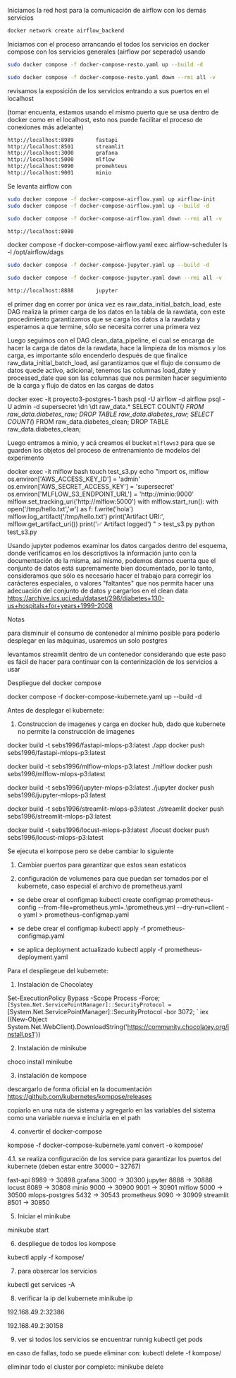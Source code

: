 Iniciamos la red host para la comunicación de airflow con los demás servicios 

```bash
docker network create airflow_backend
```

Iniciamos con el proceso arrancando el todos los servicios en docker compose con los servicios generales (airflow por seperado) usando 

```bash 
sudo docker compose -f docker-compose-resto.yaml up --build -d
```

```bash
sudo docker compose -f docker-compose-resto.yaml down --rmi all -v
```

revisamos la exposición de los servicios entrando a sus puertos en el localhost 

(tomar encuenta, estamos usando el mismo puerto que se usa dentro de docker como en el localhost, esto nos puede facilitar el proceso de conexiones más adelante)

```bash 
http://localhost:8989       fastapi
http://localhost:8501       streamlit
http://localhost:3000       grafana
http://localhost:5000       mlflow
http://localhost:9090       promehteus
http://localhost:9001       minio
```

Se levanta airflow con 
```bash
sudo docker compose -f docker-compose-airflow.yaml up airflow-init
sudo docker compose -f docker-compose-airflow.yaml up --build -d
```

```bash
sudo docker compose -f docker-compose-airflow.yaml down --rmi all -v
```

```bash 
http://localhost:8080
```


docker compose -f docker-compose-airflow.yaml exec airflow-scheduler ls -l /opt/airflow/dags


```bash 
sudo docker compose -f docker-compose-jupyter.yaml up --build -d
```

```bash
sudo docker compose -f docker-compose-jupyter.yaml down --rmi all -v
```

```bash
http://localhost:8888       jupyter
```


el primer dag en correr por única vez es raw_data_initial_batch_load, este DAG realiza la primer carga de los datos en la tabla de la rawdata, con este procedimiento garantizamos que se carga los datos a la rawdata y esperamos a que termine, sólo se necesita correr una primera vez

Luego seguimos con el DAG clean_data_pipeline, el cual se encarga de hacer la carga de datos de la rawdata, hace la limpieza de los mismos y los carga, es importante sólo encenderlo después de que finalice raw_data_initial_batch_load, así garantizamos que el flujo de consumo de datos quede activo, adicional, tenemos las columnas load_date y processed_date que son las columnas que nos permiten hacer seguimiento de la carga y flujo de datos en las cargas de datos


docker exec -it proyecto3-postgres-1 bash
psql -U airflow -d airflow
psql -U admin -d supersecret
\dn
\dt raw_data.*
SELECT COUNT(*) FROM raw_data.diabetes_raw;
DROP TABLE raw_data.diabetes_raw;
SELECT COUNT(*) FROM raw_data.diabetes_clean;
DROP TABLE raw_data.diabetes_clean;



Luego entramos a minio, y acá creamos el bucket `mlflows3` para que se guarden los objetos del proceso de entrenamiento de modelos del experimento

docker exec -it mlflow bash
touch test_s3.py
echo "import os, mlflow
os.environ['AWS_ACCESS_KEY_ID'] = 'admin'
os.environ['AWS_SECRET_ACCESS_KEY'] = 'supersecret'
os.environ['MLFLOW_S3_ENDPOINT_URL'] = 'http://minio:9000'
mlflow.set_tracking_uri('http://mlflow:5000')
with mlflow.start_run():
    with open('/tmp/hello.txt','w') as f: f.write('hola')
    mlflow.log_artifact('/tmp/hello.txt')
    print('Artifact URI:', mlflow.get_artifact_uri())
    print('✅ Artifact logged')
" > test_s3.py
python test_s3.py





Usando jupyter podemos examinar los datos cargados dentro del esquema, donde verificamos en los descriptivos la información junto con la documentación de la misma, así mismo, podemos darnos cuenta que el conjunto de datos está supremamente bien documentado, por lo tanto, consideramos que sólo es necesario hacer el trabajo para corregir los carácteres especiales, o valores "faltantes" que nos permita hacer una adecuación del conjunto de datos y cargarlos en el clean data 
https://archive.ics.uci.edu/dataset/296/diabetes+130-us+hospitals+for+years+1999-2008



Notas

para disminuir el consumo de contenedor al mínimo posible para poderlo desplegar en las máquinas, usaremos un solo postgres

levantamos streamlit dentro de un contenedor considerando que este paso es fácil de hacer para continuar con la conterinización de los servicios a usar 

Despliegue del docker compose 

docker compose -f docker-compose-kubernete.yaml up --build -d






Antes de desplegar el kubernete: 

1. Construccion de imagenes y carga en docker hub, dado que kubernete no permite la construcción de imagenes 

docker build -t sebs1996/fastapi-mlops-p3:latest ./app
docker push sebs1996/fastapi-mlops-p3:latest

docker build -t sebs1996/mlflow-mlops-p3:latest ./mlflow
docker push sebs1996/mlflow-mlops-p3:latest

docker build -t sebs1996/jupyter-mlops-p3:latest ./jupyter
docker push sebs1996/jupyter-mlops-p3:latest

docker build -t sebs1996/streamlit-mlops-p3:latest ./streamlit
docker push sebs1996/streamlit-mlops-p3:latest
 
docker build -t sebs1996/locust-mlops-p3:latest ./locust
docker push sebs1996/locust-mlops-p3:latest 


 
Se ejecuta el kompose pero se debe cambiar lo siguiente

1. Cambiar puertos para garantizar que estos sean estaticos 

2. configuración de volumenes para que puedan ser tomados por el kubernete, caso especial el archivo de prometheus.yaml 

- se debe crear el configmap 
kubectl create configmap prometheus-config --from-file=prometheus.yml=.\prometheus.yml --dry-run=client -o yaml > prometheus-configmap.yaml

- se debe crear el configmap
kubectl apply -f prometheus-configmap.yaml

- se aplica deployment actualizado 
kubectl apply -f prometheus-deployment.yaml




Para el despliegeue del kubernete:

1. Instalación de Chocolatey 

Set-ExecutionPolicy Bypass -Scope Process -Force; `
[System.Net.ServicePointManager]::SecurityProtocol = `
[System.Net.ServicePointManager]::SecurityProtocol -bor 3072; `
iex ((New-Object System.Net.WebClient).DownloadString('https://community.chocolatey.org/install.ps1'))


2. Instalación de minikube

choco install minikube

3. instalación de kompose 

descargarlo de forma oficial en la documentación
https://github.com/kubernetes/kompose/releases

copiarlo en una ruta de sistema y agregarlo en las variables del sistema como una variable nueva e incluirla en el path 

4. convertir el docker-compose 

kompose -f docker-compose-kubernete.yaml convert -o kompose/


4.1. se realiza configuración de los service para garantizar los puertos del kubernete (deben estar entre 30000 – 32767)


fast-api        8989  ->   30898
grafana         3000  ->   30300
jupyter         8888  ->   30888   
locust          8089  ->   30808
minio           9000  ->   30900
                9001  ->   30901
mlflow          5000  ->   30500
mlops-postgres  5432  ->   30543
prometheus      9090  ->   30909
streamlit       8501  ->   30850


5. Iniciar el minikube 

minikube start

6. despliegue de todos los kompose

kubectl apply -f kompose/



7. para obsercar los servicios

kubectl get services -A

8. verificar la ip del kubernete 
minikube ip

192.168.49.2:32386


192.168.49.2:30158

9. ver si todos los servicios se encuentrar runnig 
kubectl get pods








en caso de fallas, todo se puede eliminar con: 
kubectl delete -f kompose/

eliminar todo el cluster por completo: 
minikube delete
